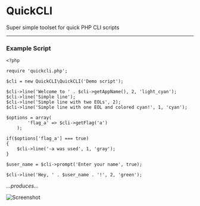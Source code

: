 QuickCLI
========

Super simple toolset for quick PHP CLI scripts

-----------

### Example Script

    <?php

	require 'quickcli.php';

	$cli = new QuickCLI\QuickCLI('Demo script');

	$cli->line('Welcome to ' . $cli->getAppName(), 2, 'light_cyan');
	$cli->line('Simple line');
	$cli->line('Simple line with two EOLs', 2);
	$cli->line('Simple line with one EOL and colored cyan!', 1, 'cyan');

	$options = array(
			'flag_a' => $cli->getFlag('a')
		);

	if($options['flag_a'] === true)
	{
		$cli->line('-a was used', 1, 'gray');
	}

	$user_name = $cli->prompt('Enter your name', true);

	$cli->line('Hey, ' . $user_name . '!', 2, 'green');

_...produces..._

![Screenshot](http://i.imgur.com/RDYVP66.png)